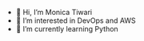 - 👋 Hi, I’m Monica Tiwari
- 👀 I’m interested in DevOps and AWS
- 🌱 I’m currently learning Python


<!---
monicatiwari137/monicatiwari137 is a ✨ special ✨ repository because its `README.md` (this file) appears on your GitHub profile.
You can click the Preview link to take a look at your changes.
--->
